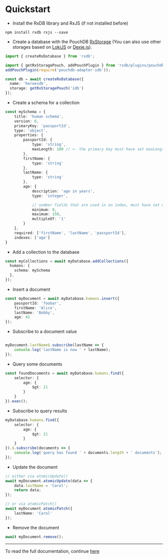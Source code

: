 # Quickstart




- Install the RxDB library and RxJS (if not installed before)

`npm install rxdb rxjs --save`

- Create a database with the PouchDB [RxStorage](./rx-storage.md) (You can also use other storages based on [LokiJS](./rx-storage-lokijs.md) or [Dexie.js](./rx-storage-dexie.md)).

```ts
import { createRxDatabase } from 'rxdb';

import { getRxStoragePouch, addPouchPlugin } from 'rxdb/plugins/pouchdb';
addPouchPlugin(require('pouchdb-adapter-idb'));

const db = await createRxDatabase({
  name: 'heroesdb',
  storage: getRxStoragePouch('idb')
});
```

- Create a schema for a collection

```ts
const mySchema = {
    title: 'human schema',
    version: 0,
    primaryKey: 'passportId',
    type: 'object',
    properties: {
        passportId: {
            type: 'string',
            maxLength: 100 // <- the primary key must have set maxLength
        },
        firstName: {
            type: 'string'
        },
        lastName: {
            type: 'string'
        },
        age: {
            description: 'age in years',
            type: 'integer',

            // number fields that are used in an index, must have set minium, maximum and multipleOf
            minimum: 0,
            maximum: 150,
            multipleOf: '1'
        }
    },
    required: ['firstName', 'lastName', 'passportId'],
    indexes: ['age']
}
```

- Add a collection to the database

```ts
const myCollections = await myDatabase.addCollections({
  humans: {
    schema: mySchema
  },
});
```


- Insert a document

```ts
const myDocument = await myDatabase.humans.insert({
    passportId: 'foobar',
    firstName: 'Alice',
    lastName: 'Bobby',
    age: 42
});
```

- Subscribe to a document value

```ts

myDocument.lastName$.subscribe(lastName => {
    console.log('lastName is now ' + lastName);
});

```


- Query some documents

```ts
const foundDocuments = await myDatabase.humans.find({
    selector: {
        age: {
            $gt: 21
        }
    }
}).exec();
```

- Subscribe to query results

```ts
myDatabase.humans.find({
    selector: {
        age: {
            $gt: 21
        }
    }
}).$.subscribe(documents => {
    console.log('query has found ' + documents.length + ' documents');
});
```


- Update the document

```ts
// either via atomicUpdate()
await myDocument.atomicUpdate(data => {
    data.lastName = 'Carol';
    return data;
});

// or via atomicPatch()
await myDocument.atomicPatch({
    lastName: 'Carol'
});
```

- Remove the document
```ts
await myDocument.remove();
```



---------
To read the full documentation, continue [here](./install.md)
